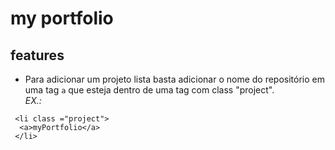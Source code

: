 # my portfolio
 
## features

* Para adicionar um projeto lista basta adicionar o nome do repositório em uma tag ```a```
 que esteja dentro de uma tag com class "project".  
_EX.:_  
 ```
  <li class ="project">
   <a>myPortfolio</a>
  </li>
```